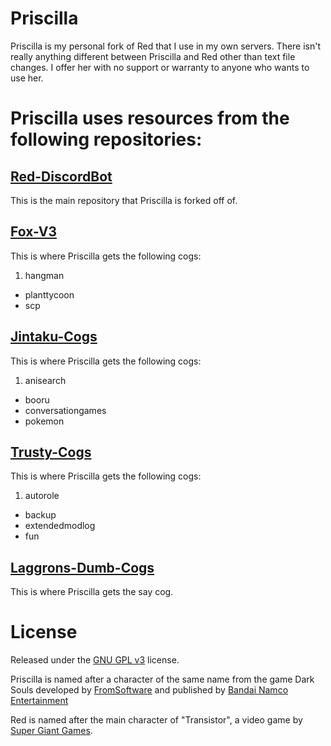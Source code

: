 # Priscilla

Priscilla is my personal fork of Red that I use in my own servers. There isn't really anything different
between Priscilla and Red other than text file changes. I offer her with no support or warranty to anyone
who wants to use her.

# Priscilla uses resources from the following repositories:

## [Red-DiscordBot](https://github.com/Cog-Creators/Red-DiscordBot)
This is the main repository that Priscilla is forked off of.

## [Fox-V3](https://github.com/bobloy/Fox-V3/)
This is where Priscilla gets the following cogs:
1. hangman
+ planttycoon
+ scp

## [Jintaku-Cogs](https://github.com/Jintaku/Jintaku-Cogs-V3/)
This is where Priscilla gets the following cogs:
1. anisearch
+ booru
+ conversationgames
+ pokemon

## [Trusty-Cogs](https://github.com/TrustyJAID/Trusty-cogs/)
This is where Priscilla gets the following cogs:
1. autorole
+ backup
+ extendedmodlog
+ fun

## [Laggrons-Dumb-Cogs](https://github.com/retke/Laggrons-Dumb-Cogs)
This is where Priscilla gets the say cog.

# License

Released under the [GNU GPL v3](https://www.gnu.org/licenses/gpl-3.0.en.html) license.

Priscilla is named after a character of the same name from the game Dark Souls
developed by [FromSoftware](https://www.fromsoftware.jp/ww/) and published by [Bandai Namco Entertainment](https://www.bandainamcoent.com/)

Red is named after the main character of "Transistor", a video game by
[Super Giant Games](https://www.supergiantgames.com/games/transistor/).
